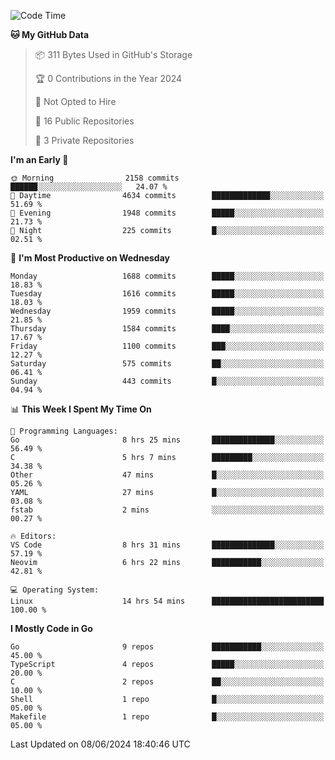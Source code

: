 <!--START_SECTION:waka-->
![Code Time](http://img.shields.io/badge/Code%20Time-677%20hrs%2040%20mins-blue)

**🐱 My GitHub Data** 

> 📦 311 Bytes Used in GitHub's Storage 
 > 
> 🏆 0 Contributions in the Year 2024
 > 
> 🚫 Not Opted to Hire
 > 
> 📜 16 Public Repositories 
 > 
> 🔑 3 Private Repositories 
 > 
**I'm an Early 🐤** 

```text
🌞 Morning                2158 commits        ██████░░░░░░░░░░░░░░░░░░░   24.07 % 
🌆 Daytime                4634 commits        █████████████░░░░░░░░░░░░   51.69 % 
🌃 Evening                1948 commits        █████░░░░░░░░░░░░░░░░░░░░   21.73 % 
🌙 Night                  225 commits         █░░░░░░░░░░░░░░░░░░░░░░░░   02.51 % 
```
📅 **I'm Most Productive on Wednesday** 

```text
Monday                   1688 commits        █████░░░░░░░░░░░░░░░░░░░░   18.83 % 
Tuesday                  1616 commits        █████░░░░░░░░░░░░░░░░░░░░   18.03 % 
Wednesday                1959 commits        █████░░░░░░░░░░░░░░░░░░░░   21.85 % 
Thursday                 1584 commits        ████░░░░░░░░░░░░░░░░░░░░░   17.67 % 
Friday                   1100 commits        ███░░░░░░░░░░░░░░░░░░░░░░   12.27 % 
Saturday                 575 commits         ██░░░░░░░░░░░░░░░░░░░░░░░   06.41 % 
Sunday                   443 commits         █░░░░░░░░░░░░░░░░░░░░░░░░   04.94 % 
```


📊 **This Week I Spent My Time On** 

```text
💬 Programming Languages: 
Go                       8 hrs 25 mins       ██████████████░░░░░░░░░░░   56.49 % 
C                        5 hrs 7 mins        █████████░░░░░░░░░░░░░░░░   34.38 % 
Other                    47 mins             █░░░░░░░░░░░░░░░░░░░░░░░░   05.26 % 
YAML                     27 mins             █░░░░░░░░░░░░░░░░░░░░░░░░   03.08 % 
fstab                    2 mins              ░░░░░░░░░░░░░░░░░░░░░░░░░   00.27 % 

🔥 Editors: 
VS Code                  8 hrs 31 mins       ██████████████░░░░░░░░░░░   57.19 % 
Neovim                   6 hrs 22 mins       ███████████░░░░░░░░░░░░░░   42.81 % 

💻 Operating System: 
Linux                    14 hrs 54 mins      █████████████████████████   100.00 % 
```

**I Mostly Code in Go** 

```text
Go                       9 repos             ███████████░░░░░░░░░░░░░░   45.00 % 
TypeScript               4 repos             █████░░░░░░░░░░░░░░░░░░░░   20.00 % 
C                        2 repos             ██░░░░░░░░░░░░░░░░░░░░░░░   10.00 % 
Shell                    1 repo              █░░░░░░░░░░░░░░░░░░░░░░░░   05.00 % 
Makefile                 1 repo              █░░░░░░░░░░░░░░░░░░░░░░░░   05.00 % 
```




 Last Updated on 08/06/2024 18:40:46 UTC
<!--END_SECTION:waka-->
